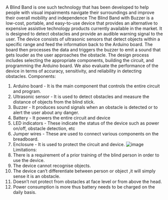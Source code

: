 A Blind Band is one such technology that has been developed to help people with visual impairments navigate their surroundings and improve their overall mobility and independence
The Blind Band with Buzzer is a low-cost, portable, and easy-to-use device that provides an alternative to expensive assistive technology products currently available in the market.
It is designed to detect obstacles and provide an audible warning signal to the user. The device consists of ultrasonic sensors that detect objects within a specific range and feed the information back to the Arduino board. The board then processes the data and triggers the buzzer to emit a sound that gets louder as the user approaches the obstacle. 
The design process includes selecting the appropriate components, building the circuit, and programming the Arduino board. We also evaluate the performance of the device in terms of accuracy, sensitivity, and reliability in detecting obstacles.
Components:
 1. Arduino board - It is the main component that controls the entire circuit and program.
2. Ultrasonic sensor - It is used to detect obstacles and measure the distance of objects from the blind stick.
3. Buzzer - It produces sound signals when an obstacle is detected or to alert the user about any danger.
4. Battery - It powers the entire circuit and device
5. LED indicators - These indicate the status of the device such as power on/off, obstacle detection, etc
9. Jumper wires - These are used to connect various components on the breadboard.
10. Enclosure - It is used to protect the circuit and device.
![image](https://github.com/aryaaa324/Blind-Band-with-buzzer-using-Arduino/assets/142014069/8be41e73-5596-4b0e-8f98-a381f5323bae)
Limitations:
1. There is a requirement of a prior training of the blind person in order to use the device.
2. The device cannot recognise objects.
3. The device can’t differentiate between person or object ,it will simply sense it is an obstacle. 
4. Doesn’t not protect from obstacles at face level or from above the head.
5. Power consumption is more thus battery needs to be charged on the daily basis.
